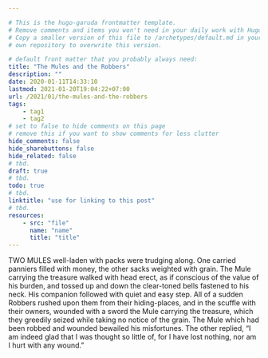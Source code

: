```yaml
---

# This is the hugo-garuda frontmatter template.
# Remove comments and items you won't need in your daily work with Hugo.
# Copy a smaller version of this file to /archetypes/default.md in your
# own repository to overwrite this version.

# default front matter that you probably always need:
title: "The Mules and the Robbers"
description: ""
date: 2020-01-11T14:33:10
lastmod: 2021-01-20T19:04:22+07:00
url: /2021/01/the-mules-and-the-robbers
tags:
    - tag1
    - tag2
# set to false to hide comments on this page
# remove this if you want to show comments for less clutter
hide_comments: false
hide_sharebuttons: false
hide_related: false
# tbd.
draft: true
# tbd.
todo: true
# tbd.
linktitle: "use for linking to this post"
# tbd.
resources:
    - src: "file"
      name: "name"
      title: "title"
---
```

TWO MULES well-laden with packs were trudging along. One carried panniers filled with money, the other sacks weighted with grain. The Mule carrying the treasure walked with head erect, as if conscious of the value of his burden, and tossed up and down the clear-toned bells fastened to his neck. His companion followed with quiet and easy step. All of a sudden Robbers rushed upon them from their hiding-places, and in the scuffle with their owners, wounded with a sword the Mule carrying the treasure, which they greedily seized while taking no notice of the grain. The Mule which had been robbed and wounded bewailed his misfortunes. The other replied, “I am indeed glad that I was thought so little of, for I have lost nothing, nor am I hurt with any wound.”


